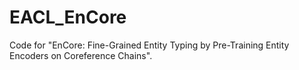 # EACL_EnCore
Code for "EnCore: Fine-Grained Entity Typing by Pre-Training Entity Encoders on Coreference Chains".
